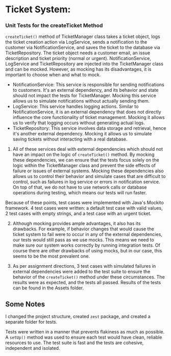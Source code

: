 # Ticket System:

### Unit Tests for the createTicket Method
`createTicket()` method of TicketManager class takes a ticket object, logs the ticket creation action via LogService, sends a notification to the customer via NotificationService, and saves the ticket to the database via TicketRepository. The ticket object needs a customer email, an issue description and ticket priority (normal or urgent). NotificationService, LogService and TicketRepository are injected into the TicketManager class and can be mocked. However, as mocking has its disadvantages, it is important to choose when and what to mock.

- NotificationService: This service is responsible for sending notifications to customers. It's an external dependency, and its behavior and state should not impact the tests for TicketManager. Mocking this service allows us to simulate notifications without actually sending them.
- LogService: This service handles logging actions. Similar to NotificationService, it is an external dependency that does not directly influence the core functionality of ticket management. Mocking it allows us to verify that logging occurs without generating actual logs.
- TicketRepository: This service involves data storage and retrieval, hence it's another external dependency. Mocking it allows us to simulate saving tickets without interacting with a real database.

1. All of these services deal with external dependencies which should not have an impact on the logic of `createTicket()` method. By mocking these dependencies, we can ensure that the tests focus solely on the logic within the TicketManager class and prevent the side effects of failure or issues of external systems. Mocking these dependencies also allows us to control their behavior and simulate cases that are difficult to control, such as failures in log service or errors in notification service. On top of that, we do not have to use network calls or database operations during testing, which means our tests will run faster.

Because of these points, test cases were implemented with Java's Mockito framework. 4 test cases were written: a default test case with valid values, 2 test cases with empty strings, and a test case with an urgent ticket.

2. Although mocking provides ample advantages, it also has its drawbacks. For example, if behavior changes that would cause the ticket system to fail were to occur in any of the external dependencies, our tests would still pass as we use mocks. This means we need to make sure our system works correctly by running integration tests. Of course there are other drawbacks of using mocks, but in our case, this seems to be the most prevalent one.

3. As per assignment directions, 3 test cases with simulated failures in external dependencies were added to the test suite to ensure the behavior of the `createTicket()` method under these circumstances. The results were as expected, and the tests all passed. Results of the tests can be found in the Assets folder.

## Some Notes
I changed the project structure, created `zest` package, and created a separate folder for tests.

Tests were written in a manner that prevents flakiness as much as possible. A `setUp()` method was used to ensure each test would have clean, reliable resources to use. The test suite is fast and the tests are cohesive, independent and isolated.

